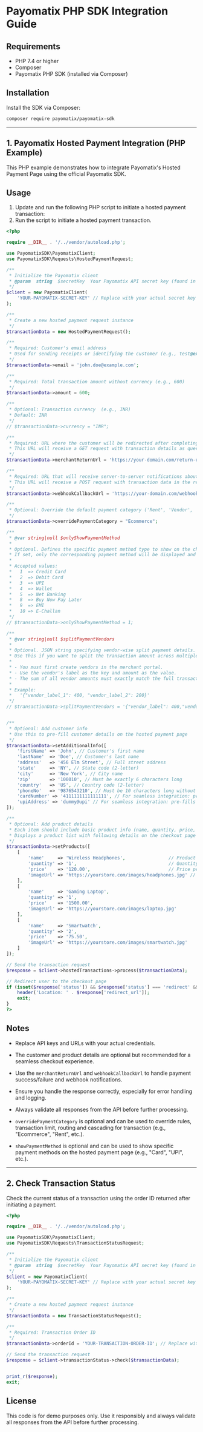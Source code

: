 # Payomatix PHP SDK Integration Guide

## Requirements

- PHP 7.4 or higher
- Composer
- Payomatix PHP SDK (installed via Composer)

## Installation

Install the SDK via Composer:

```bash
composer require payomatix/payomatix-sdk
```

<hr>

## 1. Payomatix Hosted Payment Integration (PHP Example)

This PHP example demonstrates how to integrate Payomatix's Hosted Payment Page using the official Payomatix SDK.


## Usage
1. Update and run the following PHP script to initiate a hosted payment transaction:
2. Run the script to initiate a hosted payment transaction.

```php
<?php

require __DIR__ . '/../vendor/autoload.php';

use PayomatixSDK\PayomatixClient;
use PayomatixSDK\Requests\HostedPaymentRequest;

/**
 * Initialize the Payomatix client
 * @param  string  $secretKey  Your Payomatix API secret key (found in Portal > API Keys)
 */
$client = new PayomatixClient(
    'YOUR-PAYOMATIX-SECRET-KEY' // Replace with your actual secret key
);

/**
 * Create a new hosted payment request instance
 */
$transactionData = new HostedPaymentRequest();

/**
 * Required: Customer's email address
 * Used for sending receipts or identifying the customer (e.g., test@example.com)
 */
$transactionData->email = 'john.doe@example.com';

/**
 * Required: Total transaction amount without currency (e.g., 600)
 */
$transactionData->amount = 600;

/**
 * Optional: Transaction currency  (e.g., INR)
 * Default: INR
 */
// $transactionData->currency = "INR";

/**
 * Required: URL where the customer will be redirected after completing the payment
 * This URL will receive a GET request with transaction details as query parameters
 */
$transactionData->merchantReturnUrl = 'https://your-domain.com/return-url';

/**
 * Required: URL that will receive server-to-server notifications about the transaction status
 * This URL will receive a POST request with transaction data in the request body
 */
$transactionData->webhookCallbackUrl = 'https://your-domain.com/webhook-url';

/**
 * Optional: Override the default payment category ('Rent', 'Vendor', 'Ecommerce', 'Education', 'Utility')
 */
$transactionData->overridePaymentCategory = "Ecommerce";

/**
 * @var string|null $onlyShowPaymentMethod
 *
 * Optional. Defines the specific payment method type to show on the checkout page.
 * If set, only the corresponding payment method will be displayed and all others will be hidden.
 *
 * Accepted values:
 *   1  => Credit Card
 *   2  => Debit Card
 *   3  => UPI
 *   4  => Wallet
 *   5  => Net Banking
 *   8  => Buy Now Pay Later
 *   9  => EMI
 *   10 => E-Challan
 */
// $transactionData->onlyShowPaymentMethod = 1;

/**
 * @var string|null $splitPaymentVendors
 *
 * Optional. JSON string specifying vendor-wise split payment details.
 * Use this if you want to split the transaction amount across multiple vendors at runtime.
 *
 * - You must first create vendors in the merchant portal.
 * - Use the vendor's label as the key and amount as the value.
 * - The sum of all vendor amounts must exactly match the full transaction amount.
 *
 * Example:
 *   '{"vendor_label_1": 400, "vendor_label_2": 200}'
 */
// $transactionData->splitPaymentVendors = '{"vendor_label": 400,"vendor_label": 200}';


/**
 * Optional: Add customer info
 * Use this to pre-fill customer details on the hosted payment page
 */
$transactionData->setAdditionalInfo([
    'firstName' => 'John', // Customer's first name
    'lastName'  => 'Doe', // Customer's last name
    'address'   => '456 Elm Street', // Full street address
    'state'     => 'NY', // State code (2-letter)
    'city'      => 'New York', // City name
    'zip'       => '100010', // Must be exactly 6 characters long
    'country'   => 'US', // Country code (2-letter)
    'phoneNo'   => '9876543210', // Must be 10 characters long without country code
    'cardNumber' => '4111111111111111', // For seamless integration: pre-fills the card number field for card payments
    'upiAddress' => 'dummy@upi' // For seamless integration: pre-fills the UPI VPA (Virtual Payment Address) for UPI payments
]);

/**
 * Optional: Add product details
 * Each item should include basic product info (name, quantity, price, imageUrl)
 * Displays a product list with following details on the checkout page if one or more products are passed.
 */
$transactionData->setProducts([
    [
        'name'     => 'Wireless Headphones',                // Product name
        'quantity' => '1',                                  // Quantity as string
        'price'    => '120.00',                             // Price per unit
        'imageUrl' => 'https://yourstore.com/images/headphones.jpg' // Product image URL
    ],
    [
        'name'     => 'Gaming Laptop',
        'quantity' => '1',
        'price'    => '1500.00',
        'imageUrl' => 'https://yourstore.com/images/laptop.jpg'
    ],
    [
        'name'     => 'Smartwatch',
        'quantity' => '2',
        'price'    => '75.50',
        'imageUrl' => 'https://yourstore.com/images/smartwatch.jpg'
    ]
]);

// Send the transaction request
$response = $client->hostedTransactions->process($transactionData);

// Redirect user to the checkout page
if (isset($response['status']) && $response['status'] === 'redirect' && isset($response['redirect_url'])) {
    header('Location: ' . $response['redirect_url']);
    exit;
}
?>
```

## Notes
- Replace API keys and URLs with your actual credentials.

- The customer and product details are optional but recommended for a seamless checkout experience.

- Use the `merchantReturnUrl` and `webhookCallbackUrl` to handle payment success/failure and webhook notifications.

- Ensure you handle the response correctly, especially for error handling and logging.

- Always validate all responses from the API before further processing.

- `overridePaymentCategory` is optional and can be used to override rules, transaction limit, routing and cascading for transaction (e.g., "Ecommerce", "Rent", etc.).

- `showPaymentMethod` is optional and can be used to show specific payment methods on the hosted payment page (e.g., "Card", "UPI", etc.).


<hr>

## 2. Check Transaction Status

Check the current status of a transaction using the order ID returned after initiating a payment.


```php
<?php

require __DIR__ . '/../vendor/autoload.php';

use PayomatixSDK\PayomatixClient;
use PayomatixSDK\Requests\TransactionStatusRequest;

/**
 * Initialize the Payomatix client
 * @param  string  $secretKey  Your Payomatix API secret key (found in Portal > API Keys)
 */
$client = new PayomatixClient(
    'YOUR-PAYOMATIX-SECRET-KEY' // Replace with your actual secret key
);

/**
 * Create a new hosted payment request instance
 */
$transactionData = new TransactionStatusRequest();

/**
 * Required: Transaction Order ID
 */
$transactionData->orderId = 'YOUR-TRANSACTION-ORDER-ID'; // Replace with the actual order ID you received after initiating the payment

// Send the transaction request
$response = $client->transactionStatus->check($transactionData);


print_r($response);
exit;

```


## License
This code is for demo purposes only. Use it responsibly and always validate all responses from the API before further processing.
